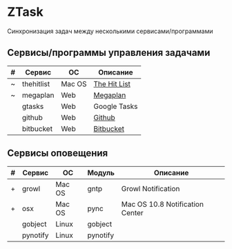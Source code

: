 # ZTask

Синхронизация задач между несколькими сервисами/программами

## Сервисы/программы управления задачами

| # | Сервис     | ОС     | Описание                                                 |
| - | ---------- | ------ | -------------------------------------------------------- |
| ~ | thehitlist | Mac OS | [The Hit List](http://www.potionfactory.com/thehitlist/) |
| ~ | megaplan   | Web    | [Megaplan](http://megaplan.ru/)                          |
|   | gtasks     | Web    | Google Tasks                                             |
|   | github     | Web    | [Github](http://github.com)                              |
|   | bitbucket  | Web    | [Bitbucket](http://bitbucket.com)                        |


## Сервисы оповещения

| # | Сервис   | ОС     | Модуль   | Описание                        |
| - | -------- | ------ | -------- | ------------------------------- |
| + | growl    | Mac OS | gntp     | Growl Notification              |
| + | osx      | Mac OS | pync     | Mac OS 10.8 Notification Center |
|   | gobject  | Linux  | gobject  |                                 |
|   | pynotify | Linux  | pynotify |                                 |
